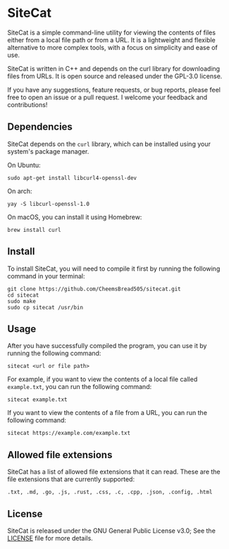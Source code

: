 # SiteCat

SiteCat is a simple command-line utility for viewing the contents of files either from a local file path or from a URL. It is a lightweight and flexible alternative to more complex tools, with a focus on simplicity and ease of use.

SiteCat is written in C++ and depends on the curl library for downloading files from URLs. It is open source and released under the GPL-3.0 license.

If you have any suggestions, feature requests, or bug reports, please feel free to open an issue or a pull request. I welcome your feedback and contributions!

## Dependencies

SiteCat depends on the `curl` library, which can be installed using your system's package manager.

On Ubuntu:

    sudo apt-get install libcurl4-openssl-dev
On arch:

    yay -S libcurl-openssl-1.0
On macOS, you can install it using Homebrew:

    brew install curl


## Install

To install SiteCat, you will need to compile it first by running the following command in your terminal:

    git clone https://github.com/CheemsBread505/sitecat.git
    cd sitecat
    sudo make
    sudo cp sitecat /usr/bin
## Usage
After you have successfully compiled the program, you can use it by running the following command:

    sitecat <url or file path>
For example, if you want to view the contents of a local file called `example.txt`, you can run the following command:

    sitecat example.txt
If you want to view the contents of a file from a URL, you can run the following command:

    sitecat https://example.com/example.txt
## Allowed file extensions

SiteCat has a list of allowed file extensions that it can read. These are the file extensions that are currently supported:

    .txt, .md, .go, .js, .rust, .css, .c, .cpp, .json, .config, .html

## License

SiteCat is released under the GNU General Public License v3.0; See the [LICENSE](https://github.com/CheemsBread505/sitecat/blob/main/LICENSE) file for more details.
